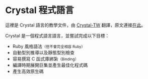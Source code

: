 # Crystal 程式語言

這裡是 Crystal 語言的教學文件，由 [Crystal-TW](http://crystal-tw.github.io) 翻譯，原文連接[在此](http://crystal-lang.org/docs)。

Crystal 是一個程式語言語言，並嘗試完成以下目標：

* Ruby 風格語法<small>（但不會完全相容 Ruby）</small>
* 自動型別推導以及靜態型別檢查
* 容易撰寫 C 函式庫綁紮<small>（Binding）</small>
* 編譯時期展開巨集並產生最佳化程式碼
* 產生高效原生碼
